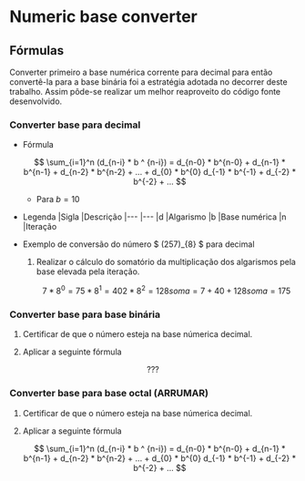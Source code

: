 # Numeric base converter

<!--
https://terminaldeinformacao.com/2013/01/18/conversao-de-bases/
-->

## Fórmulas

Converter primeiro a base numérica corrente para decimal para então convertê-la para a base binária foi a estratégia adotada no decorrer deste trabalho. Assim pôde-se realizar um melhor reaproveito do código fonte desenvolvido.

### Converter base para decimal

- Fórmula

    $$
    \sum_{i=1}^n (d_{n-i} * b ^ {n-i}) =
        d_{n-0} * b^{n-0} +
        d_{n-1} * b^{n-1} +
        d_{n-2} * b^{n-2} +
        ... +
        d_{0} * b^{0}
        d_{-1} * b^{-1} +
        d_{-2} * b^{-2} +
        ...
    $$

    - Para $b = 10$

- Legenda
    |Sigla  |Descrição
    |---    |---
    |d      |Algarismo
    |b      |Base numérica
    |n      |Iteração

- Exemplo de conversão do número $ (257)_{8} $ para decimal

    1. Realizar o cálculo do somatório da multiplicação dos algarismos pela base elevada pela iteração.

        ```math
        7 * 8 ^ 0 = 7
        5 * 8 ^ 1 = 40
        2 * 8 ^ 2 = 128

        soma = 7 + 40 + 128
        soma = 175
        ```

### Converter base para base binária

1. Certificar de que o número esteja na base númerica decimal.

1. Aplicar a seguinte fórmula

$$
???
$$

### Converter base para base octal (ARRUMAR)

1. Certificar de que o número esteja na base númerica decimal.

1. Aplicar a seguinte fórmula

    $$
    \sum_{i=1}^n (d_{n-i} * b ^ {n-i}) =
        d_{n-0} * b^{n-0} +
        d_{n-1} * b^{n-1} +
        d_{n-2} * b^{n-2} +
        ... +
        d_{0} * b^{0}
        d_{-1} * b^{-1} +
        d_{-2} * b^{-2} +
        ...
    $$